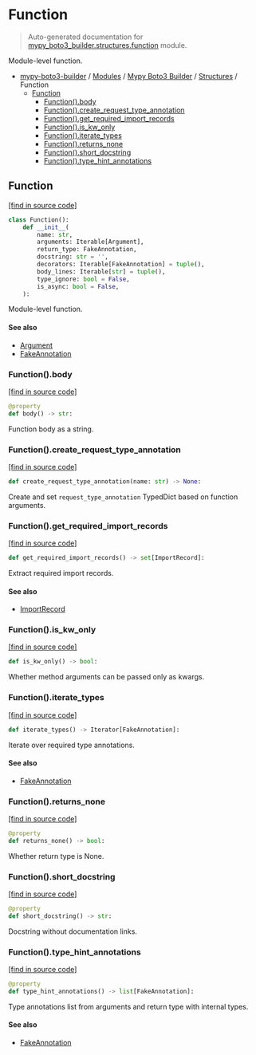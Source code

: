 # Function

> Auto-generated documentation for [mypy_boto3_builder.structures.function](https://github.com/youtype/mypy_boto3_builder/blob/main/mypy_boto3_builder/structures/function.py) module.

Module-level function.

- [mypy-boto3-builder](../../README.md#mypy_boto3_builder) / [Modules](../../MODULES.md#mypy-boto3-builder-modules) / [Mypy Boto3 Builder](../index.md#mypy-boto3-builder) / [Structures](index.md#structures) / Function
    - [Function](#function)
        - [Function().body](#functionbody)
        - [Function().create_request_type_annotation](#functioncreate_request_type_annotation)
        - [Function().get_required_import_records](#functionget_required_import_records)
        - [Function().is_kw_only](#functionis_kw_only)
        - [Function().iterate_types](#functioniterate_types)
        - [Function().returns_none](#functionreturns_none)
        - [Function().short_docstring](#functionshort_docstring)
        - [Function().type_hint_annotations](#functiontype_hint_annotations)

## Function

[[find in source code]](https://github.com/youtype/mypy_boto3_builder/blob/main/mypy_boto3_builder/structures/function.py#L14)

```python
class Function():
    def __init__(
        name: str,
        arguments: Iterable[Argument],
        return_type: FakeAnnotation,
        docstring: str = '',
        decorators: Iterable[FakeAnnotation] = tuple(),
        body_lines: Iterable[str] = tuple(),
        type_ignore: bool = False,
        is_async: bool = False,
    ):
```

Module-level function.

#### See also

- [Argument](argument.md#argument)
- [FakeAnnotation](../type_annotations/fake_annotation.md#fakeannotation)

### Function().body

[[find in source code]](https://github.com/youtype/mypy_boto3_builder/blob/main/mypy_boto3_builder/structures/function.py#L74)

```python
@property
def body() -> str:
```

Function body as a string.

### Function().create_request_type_annotation

[[find in source code]](https://github.com/youtype/mypy_boto3_builder/blob/main/mypy_boto3_builder/structures/function.py#L53)

```python
def create_request_type_annotation(name: str) -> None:
```

Create and set `request_type_annotation` TypedDict based on function arguments.

### Function().get_required_import_records

[[find in source code]](https://github.com/youtype/mypy_boto3_builder/blob/main/mypy_boto3_builder/structures/function.py#L91)

```python
def get_required_import_records() -> set[ImportRecord]:
```

Extract required import records.

#### See also

- [ImportRecord](../import_helpers/import_record.md#importrecord)

### Function().is_kw_only

[[find in source code]](https://github.com/youtype/mypy_boto3_builder/blob/main/mypy_boto3_builder/structures/function.py#L111)

```python
def is_kw_only() -> bool:
```

Whether method arguments can be passed only as kwargs.

### Function().iterate_types

[[find in source code]](https://github.com/youtype/mypy_boto3_builder/blob/main/mypy_boto3_builder/structures/function.py#L81)

```python
def iterate_types() -> Iterator[FakeAnnotation]:
```

Iterate over required type annotations.

#### See also

- [FakeAnnotation](../type_annotations/fake_annotation.md#fakeannotation)

### Function().returns_none

[[find in source code]](https://github.com/youtype/mypy_boto3_builder/blob/main/mypy_boto3_builder/structures/function.py#L104)

```python
@property
def returns_none() -> bool:
```

Whether return type is None.

### Function().short_docstring

[[find in source code]](https://github.com/youtype/mypy_boto3_builder/blob/main/mypy_boto3_builder/structures/function.py#L40)

```python
@property
def short_docstring() -> str:
```

Docstring without documentation links.

### Function().type_hint_annotations

[[find in source code]](https://github.com/youtype/mypy_boto3_builder/blob/main/mypy_boto3_builder/structures/function.py#L117)

```python
@property
def type_hint_annotations() -> list[FakeAnnotation]:
```

Type annotations list from arguments and return type with internal types.

#### See also

- [FakeAnnotation](../type_annotations/fake_annotation.md#fakeannotation)

